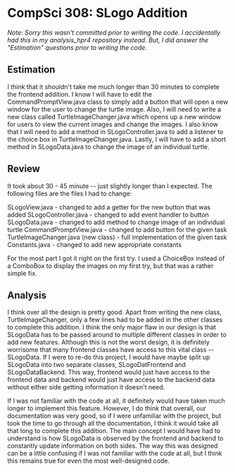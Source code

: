 CompSci 308: SLogo Addition
===================

*Note: Sorry this wasn't committed prior to writing the code. I accidentally had this in my analysis_hpr4 repository instead. But, I did answer the "Estimation" questions prior to writing the code.*

Estimation
-------

I think that it shouldn't take me much longer than 30 minutes to complete the frontend addition. I know I will have to edit the CommandPromptView.java class to simply add a button that will open a new window for the user to change the turtle image. Also, I will need to write a new class called TurtleImageChanger.java which opens up a new window for users to view the current images and change the images. I also know that I will need to add a method in SLogoController.java to add a listener to the choice box in TurtleImageChanger.java. Lastly, I will have to add a short method in SLogoData.java to change the image of an individual turtle.

Review
-----

It took about 30 - 45 minute -- just slightly longer than I expected. The following files are the files I had to change:

SLogoView.java - changed to add a getter for the new button that was added
SLogoController.java - changed to add event handler to button
SLogoData.java - changed to add method to change image of an individual turtle
CommandPromptView.java - changed to add button for the given task 
TurtleImageChanger.java (new class) - full implementation of the given task
Constants.java - changed to add new appropriate constants

For the most part I got it right on the first try. I used a ChoiceBox instead of a ComboBox to display the images on my first try, but that was a rather simple fix.


Analysis
------

I think over all the design is pretty good. Apart from writing the new class, TurtleImageChanger, only a few lines had to be added in the other classes to complete this addition. I think the only major flaw in our design is that SLogoData has to be passed around to multiple different classes in order to add new features. Although this is not the worst design, it is definitely worrisome that many frontend classes have access to this vital class -- SLogoData. If I were to re-do this project, I would have maybe split up SLogoData into two separate classes, SLogoDatFrontend and SLogoDataBackend. This way, frontend would just have access to the frontend data and backend would just have access to the backend data without either side getting information it doesn't need.  

If I was not familiar with the code at all, it definitely would have taken much longer to implement this feature. However, I do think that overall, our documentation was very good, so if I were unfamiliar with the project, but took the time to go through all the documentation, I think it would take all that long to complete this addition. The main concept I would have had to understand is how SLogoData is observed by the frontend and backend to constantly update information on both sides. The way this was designed can be a little confusing if I was not familiar with the code at all, but I think this remains true for even the most well-designed code.


